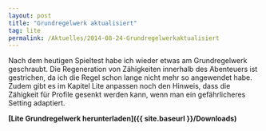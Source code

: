 ```yaml
---
layout: post
title: "Grundregelwerk aktualisiert"
tag: lite
permalink: /Aktuelles/2014-08-24-Grundregelwerkaktualisiert
---
```


Nach dem heutigen Spieltest habe ich wieder etwas am Grundregelwerk geschraubt. Die Regeneration von Zähigkeiten innerhalb des Abenteuers ist gestrichen, da ich die Regel schon lange nicht mehr so angewendet habe. Zudem gibt es im Kapitel Lite anpassen noch den Hinweis, dass die Zähigkeit für Profile gesenkt werden kann, wenn man ein gefährlicheres Setting adaptiert.

**[Lite Grundregelwerk herunterladen]({{ site.baseurl }}/Downloads)**


